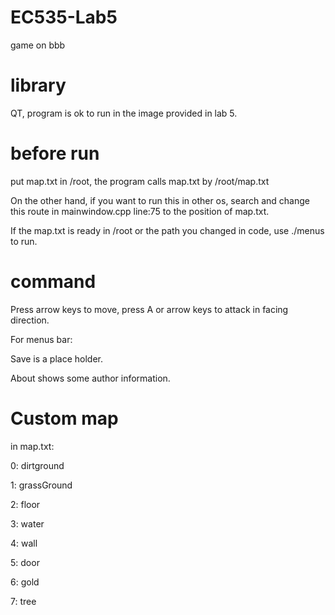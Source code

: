 # EC535-Lab5
game on bbb

# library
QT, program is ok to run in the image provided in lab 5.

# before run

put map.txt in /root, the program calls map.txt by /root/map.txt

On the other hand, if you want to run this in other os, search and change this route in mainwindow.cpp line:75 to the position of map.txt.

If the map.txt is ready in /root or the path you changed in code, use ./menus to run.

# command

Press arrow keys to move, press A or arrow keys to attack in facing direction.

For menus bar:

Save is a place holder.

About shows some author information.

# Custom map

in map.txt:

0: dirtground

1: grassGround

2: floor

3: water

4: wall

5: door

6: gold

7: tree
